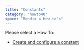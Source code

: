 ```yaml
---
title: "Constants"
category: "howto40"
space: "Mendix 4 How-to's"
---
```

Please select a How To:

*   [Create and configure a constant](Create+and+configure+a+constant)